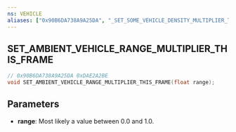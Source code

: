 ```yaml
---
ns: VEHICLE
aliases: ["0x90B6DA738A9A25DA", "_SET_SOME_VEHICLE_DENSITY_MULTIPLIER_THIS_FRAME"]
---
```

## SET_AMBIENT_VEHICLE_RANGE_MULTIPLIER_THIS_FRAME

```c
// 0x90B6DA738A9A25DA 0xDAE2A2BE
void SET_AMBIENT_VEHICLE_RANGE_MULTIPLIER_THIS_FRAME(float range);
```

## Parameters
* **range**: Most likely a value between 0.0 and 1.0.

